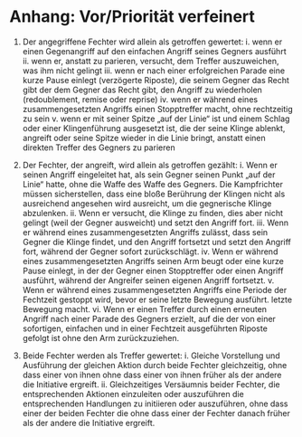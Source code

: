 # Anhang: Vor/Priorität verfeinert

1. Der angegriffene Fechter wird allein als getroffen gewertet:
      i.    wenn er einen Gegenangriff auf den einfachen Angriff seines Gegners ausführt
      ii.   wenn er, anstatt zu parieren, versucht, dem Treffer auszuweichen, was ihm nicht gelingt
      iii.  wenn er nach einer erfolgreichen Parade eine kurze Pause einlegt (verzögerte Riposte), die seinem Gegner das                 Recht gibt der dem Gegner das Recht gibt, den Angriff zu wiederholen (redoublement, remise oder reprise)
      iv.   wenn er während eines zusammengesetzten Angriffs einen Stopptreffer macht, ohne rechtzeitig zu sein
      v.    wenn er mit seiner Spitze „auf der Linie“ ist und einem Schlag oder einer Klingenführung ausgesetzt ist, die
            der seine Klinge ablenkt, angreift oder seine Spitze wieder in die Linie bringt, anstatt einen direkten
            Treffer des Gegners zu parieren

3. Der Fechter, der angreift, wird allein als getroffen gezählt:
   i.    Wenn er seinen Angriff eingeleitet hat, als sein Gegner seinen Punkt „auf der Linie“ hatte, ohne die Waffe des
         Waffe des Gegners. Die Kampfrichter müssen sicherstellen, dass eine bloße Berührung der Klingen nicht als
         ausreichend angesehen wird ausreicht, um die gegnerische Klinge abzulenken.
   ii.   Wenn er versucht, die Klinge zu finden, dies aber nicht gelingt (weil der Gegner ausweicht)
         und setzt den Angriff fort.
   iii.  Wenn er während eines zusammengesetzten Angriffs zulässt, dass sein Gegner die Klinge findet, und den Angriff                fortsetzt und setzt den Angriff fort, während der Gegner sofort zurückschlägt.
   iv.   Wenn er während eines zusammengesetzten Angriffs seinen Arm beugt oder eine kurze Pause einlegt, in der
         der Gegner einen Stopptreffer oder einen Angriff ausführt, während der Angreifer seinen eigenen Angriff fortsetzt.
   v.    Wenn er während eines zusammengesetzten Angriffs eine Periode der Fechtzeit gestoppt wird, bevor er seine letzte             Bewegung ausführt. letzte Bewegung macht.
   vi.   Wenn er einen Treffer durch einen erneuten Angriff nach einer Parade des Gegners erzielt, auf die
         der von einer sofortigen, einfachen und in einer Fechtzeit ausgeführten Riposte gefolgt ist
         ohne den Arm zurückzuziehen.

5. Beide Fechter werden als Treffer gewertet:
   i.    Gleiche Vorstellung und Ausführung der gleichen Aktion durch beide Fechter gleichzeitig, ohne dass einer von ihnen
         ohne dass einer von ihnen früher als der andere die Initiative ergreift.
   ii.   Gleichzeitiges Versäumnis beider Fechter, die entsprechenden Aktionen einzuleiten oder auszuführen
         die entsprechenden Handlungen zu initiieren oder auszuführen, ohne dass einer der beiden Fechter die
         ohne dass einer der Fechter danach früher als der andere die Initiative ergreift.
